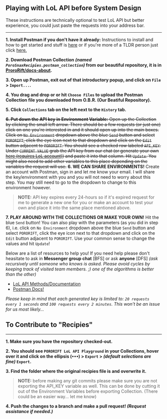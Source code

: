 ## Playing with LoL API before System Design
These instructions are technically optional to test LoL API but better experience, you could just paste the requests into your address bar.

---

**1. Install Postman if you don't have it already:** Instructions to install and how to get started and stuff is [here](https://www.getpostman.com/docs/v6/postman/launching_postman/installation_and_updates) or if you're more of a TLDR person just click [here.](https://www.getpostman.com/apps)

**2. Download Postman Collection _(named `PoroSnaxRecipies.postman_collection`)_ from our beautiful repository, it is in [ProroRift/docs-about](https://github.com/PoroRift/docs-about).** 

**3. Open up Postman, exit out of that introductory popup, and click on `File` > `Import...`.**

**4. You drag and drop or or hit `Choose Files` to upload the Postman Collection file you downloaded from O.B.R. (Our Beatiful Repository).**

**5. Click `Collections` tab on the left next to the `History` tab.**

~~**6. Put down the API key in Environment Variable:** Open up the Collection by clicking the small left arrow. There should be a few requests (or just one) click on one you're interested in and it should open up into the main boxes. Click on `No Environment` dropdown above the blue `Send` button and select `PORORIFT`, click the eye icon next to that dropdown and click on the `Edit` button adjacent to `PORORIFT`. You should see a checked row labeled `API_KEY`. Under `CURRENT VALUE` grab the API key from our chat (or generate your own [here (requires LoL account)](https://developer.riotgames.com/)) and paste it into that column. Hit `Update`. You might also need to add other variables to this place depending on the variables the request will use.~~
**6. WE CAN SHARE ENVIRONMENTS!** Create an account with Postman, sign in and let me know your email. I will share the key/environment with you and you will not need to worry about this step. You may still need to go to the dropdown to change to this environment however.

> **NOTE:** API key expires every 24-hours so if it's expired request for me to generate a new one for you or make an account to test your own and place it into the same place mentioned above.

**7. PLAY AROUND WITH THE COLLECTIONS OR MAKE YOUR OWN!** Hit the blue `Send` button! You can also play with the parameters (as you did in step 6), i.e. click on `No Environment` dropdown above the blue `Send` button and select `PORORIFT`, click the eye icon next to that dropdown and click on the `Edit` button adjacent to `PORORIFT`. Use your common sense to change the values and hit `Update`!

Below are a list of resources to help you! If you need help please don't heasitate to ask in **Messenger group chat** [BFS] or ask **anyone** [DFS] _(ask recursively until someone who knows is asked. Please avoid cycles by keeping track of visited team members. ;) one of the algorithms is better than the other)_
- [LoL API Methods/Documentation](https://developer.riotgames.com/api-methods/)
- [Postman Docs!](https://learning.getpostman.com/docs/postman/launching_postman/installation_and_updates/)

_Please keep in mind that each generated key is limited to: `20 requests every 1 seconds` and `100 requests every 2 minutes`. This won't be an issue for us most likely..._

## To Contribute to "Recipies"
---
**1. Make sure you have the repository checked-out.**

**2. You should see `PORORIFT LoL API Playground` in your Collections, hover over it and click on the ellipsis (`•••`) > `Export` > _(default selections are fine)_ `Export`.**

**3. Find the folder where the original recipies file is and overwrite it.**

> **NOTE:** before making any git commits please make sure you are not exporting the API_KEY variable as well. This can be done by cutting it out of the Environment Variables before exporting Collection. (There could be an easier way... let me know)

**4. Push the changes to a branch and make a pull request! _(Request assistance if needed.)_**
